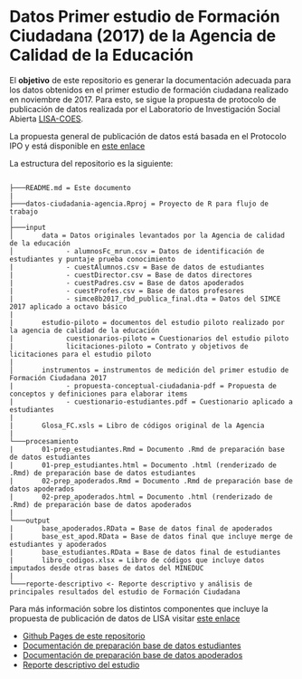 # Datos Primer estudio de Formación Ciudadana (2017) de la Agencia de Calidad de la Educación

El **objetivo** de este repositorio es generar la documentación adecuada para los datos obtenidos en el primer estudio de formación ciudadana realizado en noviembre de 2017. Para esto, se sigue la propuesta de protocolo de publicación de datos realizada por el Laboratorio de Investigación Social Abierta [LISA-COES](https://lisa-coes.com/).

La propuesta general de publicación de datos está basada en el Protocolo IPO y está disponible en [este enlace](https://lisa-coes.com/ipo-data/)

La estructura del repositorio es la siguiente:

```

├───README.md = Este documento
|
├───datos-ciudadania-agencia.Rproj = Proyecto de R para flujo de trabajo
│
├───input
│       data = Datos originales levantados por la Agencia de calidad de la educación
│             - alumnosFc_mrun.csv = Datos de identificación de estudiantes y puntaje prueba conocimiento
|             - cuestAlumnos.csv = Base de datos de estudiantes
|             - cuestDirector.csv = Base de datos directores
|             - cuestPadres.csv = Base de datos apoderados
|             - cuestProfes.csv = Base de datos profesores
|             - simce8b2017_rbd_publica_final.dta = Datos del SIMCE 2017 aplicado a octavo básico
|
|       estudio-piloto = documentos del estudio piloto realizado por la agencia de calidad de la educación
|             cuestionarios-piloto = Cuestionarios del estudio piloto
|             licitaciones-piloto = Contrato y objetivos de licitaciones para el estudio piloto
|
│       instrumentos = instrumentos de medición del primer estudio de Formación Ciudadana 2017
|             - propuesta-conceptual-ciudadania-pdf = Propuesta de conceptos y definiciones para elaborar items
|             - cuestionario-estudiantes.pdf = Cuestionario aplicado a estudiantes
|
|       Glosa_FC.xsls = Libro de códigos original de la Agencia
|
└───procesamiento
|       01-prep_estudiantes.Rmd = Documento .Rmd de preparación base de datos estudiantes
|       01-prep_estudiantes.html = Documento .html (renderizado de .Rmd) de preparación base de datos estudiantes
|       02-prep_apoderados.Rmd = Documento .Rmd de preparación base de datos apoderados
|       02-prep_apoderados.html = Documento .html (renderizado de .Rmd) de preparación base de datos apoderados
|
└───output
|       base_apoderados.RData = Base de datos final de apoderados
|       base_est_apod.RData = Base de datos final que incluye merge de estudiantes y apoderados
|       base_estudiantes.RData = Base de datos final de estudiantes
|       libro_codigos.xlsx = Libro de códigos que incluye datos imputados desde otras bases de datos del MINEDUC
|
└───reporte-descriptivo <- Reporte descriptivo y análisis de principales resultados del estudio de Formación Ciudadana

```

Para más información sobre los distintos componentes que incluye la propuesta de publicación de datos de LISA visitar [este enlace](https://lisa-coes.com/02componentes/)

* [Github Pages de este repositorio](https://educacion-meritocracia.github.io/datos-ciudadania-agencia/)
* [Documentación de preparación base de datos estudiantes](https://educacion-meritocracia.github.io/datos-ciudadania-agencia/procesamiento/01-prep_estudiantes.html)
* [Documentación de preparación base de datos apoderados](https://educacion-meritocracia.github.io/datos-ciudadania-agencia/procesamiento/01-prep_estudiantes.html)
* [Reporte descriptivo del estudio](https://educacion-meritocracia.github.io/datos-ciudadania-agencia/reporte-descriptivo/Reporte.html)
